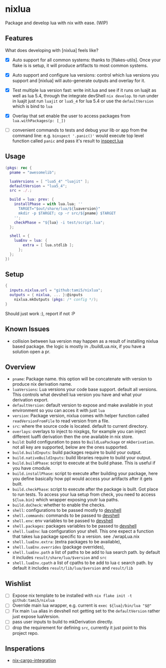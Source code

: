 # nixlua
Package and develop lua with nix with ease. (WIP)

## Features
What does developing with [nixlua] feels like?

- [x] Auto support for all common systems: thanks to [flakes-utils]. Once your flake is is setup, it will produce artifacts to most common systems.
- [x] Auto support and configure lua versions: control which lua versions you support and [nixlua] will auto-generate outputs and overlay for it.
- [x] Test multiple lua version fast: write init.lua and see if it runs on luajit as well as lua 5.4, through the integrate devShell `nix develop`. to run under in luajit just run `luajit` or `lua5_4` for lua 5.4 or use the `defaultVersion` which is bind to `lua`
- [x] Overlay that set enable the user to access packages from `lua.withPackages(p: [_])`
- [ ] convenient commands to tests and debug your lib or app from the command line: e.g. `binspect '.panic()'` would execute top level function called `panic` and pass it's result to [inspect.lua]


## Usage
```nix
(pkgs: rec {
  pname = "awesomelib";

  luaVersions = [ "lua5_4" "luajit" ];
  defaultVersion = "lua5_4";
  src = ./.;

  build = lua: prev: {
    installPhase = with lua.lua; ''
      TARGET="$out/share/lua/${luaversion}"
      mkdir -p $TARGET; cp -r src/${pname} $TARGET
    '';
    checkPhase = "${lua} -i test/script.lua";
  };

  shell = {
    luaEnv = lua: {
        extra = [ lua.stdlib ];
      };
  };
})
```

## Setup

```nix
{
  inputs.nixlua.url = "github:tami5/nixlua";
  outputs = { nixlua, ... }:@inputs
    nixlua.mkOutputs (pkgs: /* config */);
}
```

Should just work :), report if not :P

## Known Issues 

- collision between lua version may happen as a result of installing nixlua based package. the
  logic is mostly in ./buildLua.nix, if you have a solution open a pr.


## Overview

- `pname`: Package name. this option will be concatenate with version to produce nix derivation name.
- `luaVersions`: Lua versions your code base support. default all versions. This controls what devshell lua version you have and what your derivation export.
- `defaultVersion`: default version to expose and make available in yout environment so you can acces it with just `lua`
- `version`: Package version, nixlua comes with helper function called `readVersionFromFile` to read version from a file.
- `src`: where the source code is located. default to current directory.
- `overlays`: overlays to inject to nixpkgs, for example you can inject different luaffi derivation then the one available in nix store.
- `build`: build configuration to pass to `BuildLuaPackage` or `mkDerivation`. not all key are supported, below are the ones supported.
- `build.buildInputs`: build packages  require to build your output.
- `build.nativeBuildInputs`: build libraries require to build your output.
- `build.buildPhase`: script to execute at the build phase. This is useful if you have cmodule.
- `build.installPhase`: script to execute after building your package, here you define basically how ppl would access your artifacts after it gets built.
- `build.checkPhase`: script to execute after the package is built. Got place
  to run tests. To access your lua setup from check, you need to access
  `${lua.bin}` which wrapper exposing youtr lua paths.
- `build.doCheck`: whether to enable the checks.
- `shell`: configurations to be passed mostly to [devshell]
- `shell.commands`: commands to be passed to  [devshell]
- `shell.env`: env variables to be passed to  [devshell]
- `shell.packages`: packages variables to be passed to  [devshell]
- `shell.luaEnv`: lua configuration your shell. This one expect a function that takes lua package specific to a version. see ./wrapLua.nix
- `shell.luaEnv.extra`: (extra packages to be available),
- `shell.luaEnv.overrides` (package overrides),
- `shell.luaEnv.path` a list of paths to be add to lua search path. by default it includes `result/share/lua/$version` and `src`
- `shell.luaEnv.cpath` a list of cpaths to be add to lua c search path. by default it includes `result/lib/lua/$version` and `result/lib`

## Wishlist
- [ ] Expose nix template to be installed with `nix flake init -t github:tami5/nixlua`
- [ ] Override main lua wrapper, e.g. current is `exec ${lua}/bin/lua "$@"`
- [ ] Fix main `lua` alias in devshell not getting set to the `defaultVersion`
  rather just expose luaVersion.
- [ ] pass user inputs to build to mkDerivation directly.
- [ ] drop the requirement for defining `src`, currently it just point to this project repo.

## Insperations

- [nix-cargo-integration](https://github.com/yusdacra/nix-cargo-integration)


[inspect.lua]: https://github.com/kikito/inspect.lua
[devshell]: https://github.com/numtide/devshell
